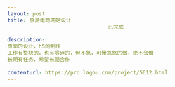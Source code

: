```yaml
---                
layout: post       
title: 旅游电商网站设计
                                已完成
           
description: 
页面的设计，h5的制作
工作有整块的，也有零碎的，但不急，可慢悠悠的做，绝不会催
长期有任务，希望长期合作
     
contenturl: https://pro.lagou.com/project/5612.html      
---                 
```


